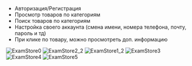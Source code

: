  - Авторизация/Регистрация
 - Просмотр товаров по категориям
 - Поиск товаров по категориям
 - Настройка своего аккаунта (смена имени, номера телефона, почту, пароль и тд)
 - При клике по товару, можно просмотреть доп. информацию

![ExamStore0](https://github.com/DaniilSob2004/StoreExam/assets/106149184/99484e2a-0022-4b85-9f2c-486772d8a757)
![ExamStore2_2](https://github.com/DaniilSob2004/StoreExam/assets/106149184/15a45ff8-d760-4f1b-9632-fb0e9dd74c25)
![ExamStore1_2](https://github.com/DaniilSob2004/StoreExam/assets/106149184/2317ccc1-25ea-404b-89fd-770d6fd29284)
![ExamStore3](https://github.com/DaniilSob2004/StoreExam/assets/106149184/e641ab61-25ad-41c7-a592-ff7049c97233)
![ExamStore4](https://github.com/DaniilSob2004/StoreExam/assets/106149184/2d8aebe5-6c04-4803-89b2-ab03cad9b3cb)
![ExamStore5](https://github.com/DaniilSob2004/StoreExam/assets/106149184/5347ec7c-5ab8-4b59-9c28-b38f30e86933)
